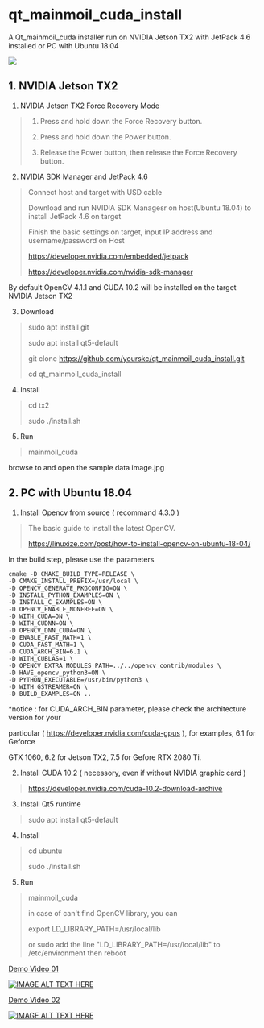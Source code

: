 # qt_mainmoil_cuda_install

A Qt_mainmoil_cuda installer run on NVIDIA Jetson TX2 with JetPack 4.6 installed or PC with Ubuntu 18.04


<img src="document/images/screen2.gif">


## 1. NVIDIA Jetson TX2

1. NVIDIA Jetson TX2 Force Recovery Mode
 
>	1. Press and hold down the Force Recovery button.
>
>	2. Press and hold down the Power button.
>
>	3. Release the Power button, then release the Force Recovery button.

2. NVIDIA SDK Manager and JetPack 4.6

>	Connect host and target with USD cable
>
>	Download and run NVIDIA SDK Managesr on host(Ubuntu 18.04) to install JetPack 4.6 on target
>
>	Finish the basic settings on target, input IP address and username/password on Host
>
>	https://developer.nvidia.com/embedded/jetpack
>
>	https://developer.nvidia.com/nvidia-sdk-manager

By default OpenCV 4.1.1 and CUDA 10.2 will be installed on the target 
NVIDIA Jetson TX2

3. Download 

>	sudo apt install git
>
>	sudo apt install qt5-default
>
>	git clone https://github.com/yourskc/qt_mainmoil_cuda_install.git
>
>	cd qt_mainmoil_cuda_install
 
4. Install 

>	cd tx2
>
>	sudo ./install.sh

5. Run

>	mainmoil_cuda 

browse to and open the sample data image.jpg 


## 2. PC with Ubuntu 18.04


1. Install Opencv from source ( recommand 4.3.0 )

>	The basic guide to install the latest OpenCV.
>
>	https://linuxize.com/post/how-to-install-opencv-on-ubuntu-18-04/

In the build step, please use the parameters

	cmake -D CMAKE_BUILD_TYPE=RELEASE \
	-D CMAKE_INSTALL_PREFIX=/usr/local \
	-D OPENCV_GENERATE_PKGCONFIG=ON \
	-D INSTALL_PYTHON_EXAMPLES=ON \
	-D INSTALL_C_EXAMPLES=ON \
	-D OPENCV_ENABLE_NONFREE=ON \
	-D WITH_CUDA=ON \
	-D WITH_CUDNN=ON \
	-D OPENCV_DNN_CUDA=ON \
	-D ENABLE_FAST_MATH=1 \
	-D CUDA_FAST_MATH=1 \
	-D CUDA_ARCH_BIN=6.1 \
	-D WITH_CUBLAS=1 \
	-D OPENCV_EXTRA_MODULES_PATH=../../opencv_contrib/modules \
	-D HAVE_opencv_python3=ON \
	-D PYTHON_EXECUTABLE=/usr/bin/python3 \
	-D WITH_GSTREAMER=ON \
	-D BUILD_EXAMPLES=ON ..


*notice : for CUDA_ARCH_BIN parameter, please check the architecture version for your 

particular ( https://developer.nvidia.com/cuda-gpus ), for examples, 6.1 for Geforce 

GTX 1060, 6.2 for Jetson TX2, 7.5 for Gefore RTX 2080 Ti.

2. Install CUDA 10.2 ( necessory, even if without NVIDIA graphic card )

>	https://developer.nvidia.com/cuda-10.2-download-archive

3. Install Qt5 runtime 

>	sudo apt install qt5-default

4. Install 

>	cd ubuntu
>
>	sudo ./install.sh

5. Run

>	mainmoil_cuda 
>
>	in case of can't find OpenCV library, you can
>
>	export LD_LIBRARY_PATH=/usr/local/lib
>
>	or sudo add the line "LD_LIBRARY_PATH=/usr/local/lib" to /etc/environment then reboot


<a href="https://youtu.be/FlaG7w-JT9Q"> Demo Video 01</a>

[![IMAGE ALT TEXT HERE](https://img.youtube.com/vi/FlaG7w-JT9Q/0.jpg)](https://youtu.be/FlaG7w-JT9Q)

<a href="https://youtu.be/sx6WaPc6Tkg"> Demo Video 02</a>

[![IMAGE ALT TEXT HERE](https://img.youtube.com/vi/sx6WaPc6Tkg/0.jpg)](https://youtu.be/sx6WaPc6Tkg)







